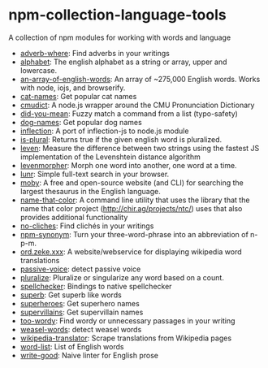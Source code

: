 # npm-collection-language-tools

A collection of npm modules for working with words and language

- [adverb-where](https://github.com/duereg/adverb-where): Find adverbs in your writings
- [alphabet](https://github.com/jonschlinkert/alphabet): The english alphabet as a string or array, upper and lowercase.
- [an-array-of-english-words](https://github.com/zeke/an-array-of-english-words): An array of ~275,000 English words. Works with node, iojs, and browserify.
- [cat-names](https://github.com/sindresorhus/cat-names): Get popular cat names
- [cmudict](https://github.com/nathanielksmith/node-cmudict): A node.js wrapper around the CMU Pronunciation Dictionary
- [did-you-mean](https://github.com/inca/did-you-mean): Fuzzy match a command from a list (typo-safety)
- [dog-names](https://github.com/sindresorhus/dog-names): Get popular dog names
- [inflection](https://github.com/dreamerslab/node.inflection): A port of inflection-js to node.js module
- [is-plural](https://github.com/jonschlinkert/is-plural): Returns true if the given english word is pluralized.
- [leven](https://github.com/sindresorhus/leven): Measure the difference between two strings using the fastest JS implementation of the Levenshtein distance algorithm
- [levenmorpher](https://github.com/zeke/levenmorpher): Morph one word into another, one word at a time.
- [lunr](https://github.com/olivernn/lunr.js): Simple full-text search in your browser.
- [moby](https://github.com/zeke/moby): A free and open-source website (and CLI) for searching the largest thesaurus in the English language.
- [name-that-color](https://github.com/ryanzec/name-that-color): A command line utility that uses the library that the name that color project (http://chir.ag/projects/ntc/) uses that also provides additional functionality
- [no-cliches](https://github.com/duereg/no-cliches): Find clichés in your writings
- [npm-synonym](https://github.com/zeke/npm-synonym): Turn your three-word-phrase into an abbreviation of n-p-m.
- [ord.zeke.xxx](https://github.com/zeke/translator): A website/webservice for displaying wikipedia word translations
- [passive-voice](https://github.com/zeke/npm-collection-language-tools.git): detect passive voice
- [pluralize](https://github.com/blakeembrey/pluralize): Pluralize or singularize any word based on a count.
- [spellchecker](https://github.com/atom/node-spellchecker): Bindings to native spellchecker
- [superb](https://github.com/sindresorhus/superb): Get superb like words
- [superheroes](https://github.com/sindresorhus/superheroes): Get superhero names
- [supervillains](https://github.com/sindresorhus/supervillains): Get supervillain names
- [too-wordy](https://github.com/duereg/too-wordy): Find wordy or unnecessary passages in your writing
- [weasel-words](https://github.com/zeke/npm-collection-language-tools.git): detect weasel words
- [wikipedia-translator](https://github.com/zeke/wikipedia-translator): Scrape translations from Wikipedia pages
- [word-list](https://github.com/sindresorhus/word-list): List of English words
- [write-good](https://github.com/btford/write-good): Naive linter for English prose
